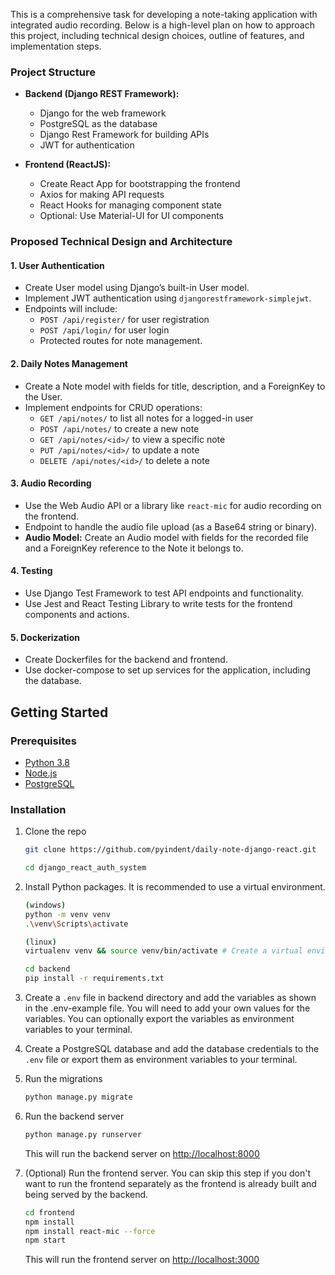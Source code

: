 This is a comprehensive task for developing a note-taking application with integrated audio recording. Below is a high-level plan on how to approach this project, including technical design choices, outline of features, and implementation steps.

### Project Structure
- **Backend (Django REST Framework):**
  - Django for the web framework
  - PostgreSQL as the database
  - Django Rest Framework for building APIs
  - JWT for authentication
  
- **Frontend (ReactJS):**
  - Create React App for bootstrapping the frontend
  - Axios for making API requests
  - React Hooks for managing component state
  - Optional: Use Material-UI for UI components

### Proposed Technical Design and Architecture

#### 1. User Authentication
- Create User model using Django’s built-in User model.
- Implement JWT authentication using `djangorestframework-simplejwt`.
- Endpoints will include:
  - `POST /api/register/` for user registration
  - `POST /api/login/` for user login
  - Protected routes for note management.

#### 2. Daily Notes Management
- Create a Note model with fields for title, description, and a ForeignKey to the User.
- Implement endpoints for CRUD operations:
  - `GET /api/notes/` to list all notes for a logged-in user
  - `POST /api/notes/` to create a new note
  - `GET /api/notes/<id>/` to view a specific note
  - `PUT /api/notes/<id>/` to update a note
  - `DELETE /api/notes/<id>/` to delete a note

#### 3. Audio Recording
- Use the Web Audio API or a library like `react-mic` for audio recording on the frontend.
- Endpoint to handle the audio file upload (as a Base64 string or binary).
- **Audio Model:** Create an Audio model with fields for the recorded file and a ForeignKey reference to the Note it belongs to.

#### 4. Testing
- Use Django Test Framework to test API endpoints and functionality.
- Use Jest and React Testing Library to write tests for the frontend components and actions.

#### 5. Dockerization
- Create Dockerfiles for the backend and frontend.
- Use docker-compose to set up services for the application, including the database.



## Getting Started

### Prerequisites

- [Python 3.8](https://www.python.org/downloads/)
- [Node.js](https://nodejs.org/en/download/)
- [PostgreSQL](https://www.postgresql.org/download/)

### Installation

1. Clone the repo

   ```sh
   git clone https://github.com/pyindent/daily-note-django-react.git

   cd django_react_auth_system
   ```

2. Install Python packages. It is recommended to use a virtual environment.

   ```sh
   (windows)
   python -m venv venv
   .\venv\Scripts\activate
   
   (linux)
   virtualenv venv && source venv/bin/activate # Create a virtual environment and activate it

   cd backend
   pip install -r requirements.txt
   ```

3. Create a `.env` file in backend directory and add the variables as shown in the .env-example file. You will need to add your own values for the variables. You can optionally export the variables as environment variables to your terminal.

4. Create a PostgreSQL database and add the database credentials to the `.env` file or export them as environment variables to your terminal.

5. Run the migrations

   ```sh
   python manage.py migrate
   ```

7. Run the backend server

   ```sh
   python manage.py runserver
   ```

   This will run the backend server on [http://localhost:8000](http://localhost:8000)

8. (Optional) Run the frontend server. You can skip this step if you don't want to run the frontend separately as the frontend is already built and being served by the backend.

   ```sh
   cd frontend
   npm install
   npm install react-mic --force
   npm start
   ```

   This will run the frontend server on [http://localhost:3000](http://localhost:3000)